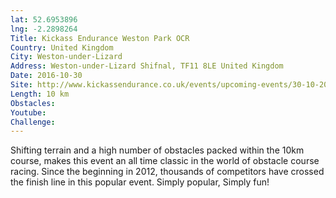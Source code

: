```yaml
---
lat: 52.6953896
lng: -2.2898264
Title: Kickass Endurance Weston Park OCR
Country: United Kingdom
City: Weston-under-Lizard
Address: Weston-under-Lizard Shifnal, TF11 8LE United Kingdom
Date: 2016-10-30
Site: http://www.kickassendurance.co.uk/events/upcoming-events/30-10-2016-weston-park-obstacle-challenge#price-discount
Length: 10 km
Obstacles:
Youtube:
Challenge:
---
```


Shifting terrain and a high number of obstacles packed within the 10km course, makes this event an all time classic in the world of obstacle course racing. Since the beginning in 2012, thousands of competitors have crossed the finish line in this popular event. Simply popular, Simply fun!